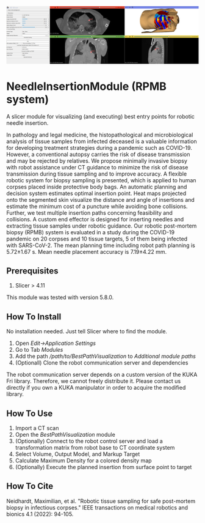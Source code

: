 ![Screenshot Module](ScreenshotSlicerModule.png)

# NeedleInsertionModule (RPMB system) #
A slicer module for visualizing (and executing) best entry points for robotic needle insertion.

In pathology and legal medicine, the histopathological and microbiological analysis of tissue samples from infected deceased is a valuable information for developing treatment strategies during a pandemic such as COVID-19. However, a conventional autopsy carries the risk of disease transmission and may be rejected by relatives. We propose minimally invasive biopsy with robot assistance under CT guidance to minimize the risk of disease transmission during tissue sampling and to improve accuracy. A flexible robotic system for biopsy sampling is presented, which is applied to human corpses placed inside protective body bags. An automatic planning and decision system estimates optimal insertion point. Heat maps projected onto the segmented skin visualize the distance and angle of insertions and estimate the minimum cost of a puncture while avoiding bone collisions. Further, we test multiple insertion paths concerning feasibility and collisions. A custom end effector is designed for inserting needles and extracting tissue samples under robotic guidance. Our robotic post-mortem biopsy (RPMB) system is evaluated in a study during the COVID-19 pandemic on 20 corpses and 10 tissue targets, 5 of them being infected with SARS-CoV-2. The mean planning time including robot path planning is 5.72±1.67 s. Mean needle placement accuracy is 7.19±4.22 mm.

## Prerequisites ##
1. Slicer > 4.11

This module was tested with version 5.8.0.

## How To Install ##
No installation needed. Just tell Slicer where to find the module.

1. Open *Edit->Application Settings*
2. Go to Tab *Modules*
3. Add the path */path/to/BestPathVisualization* to *Additional module paths*
4. (Optionall) Clone the robot communication server and dependencies

The robot communication server depends on a custom version of the KUKA Fri library. Therefore, we cannot freely distribute it. Please contact us directly if you own a KUKA manipulator in order to acquire the modified library.

## How To Use ##
1. Import a CT scan
2. Open the *BestPathVisualization* module
3. (Optionally) Connect to the robot control server and load a transformation matrix from robot base to CT coordinate system
4. Select Volume, Output Model, and Markup Target
5. Calculate Maximum Density for a colored density map
6. (Optionally) Execute the planned insertion from surface point to target

## How To Cite ##
Neidhardt, Maximilian, et al. "Robotic tissue sampling for safe post-mortem biopsy in infectious corpses." IEEE transactions on medical robotics and bionics 4.1 (2022): 94-105.
